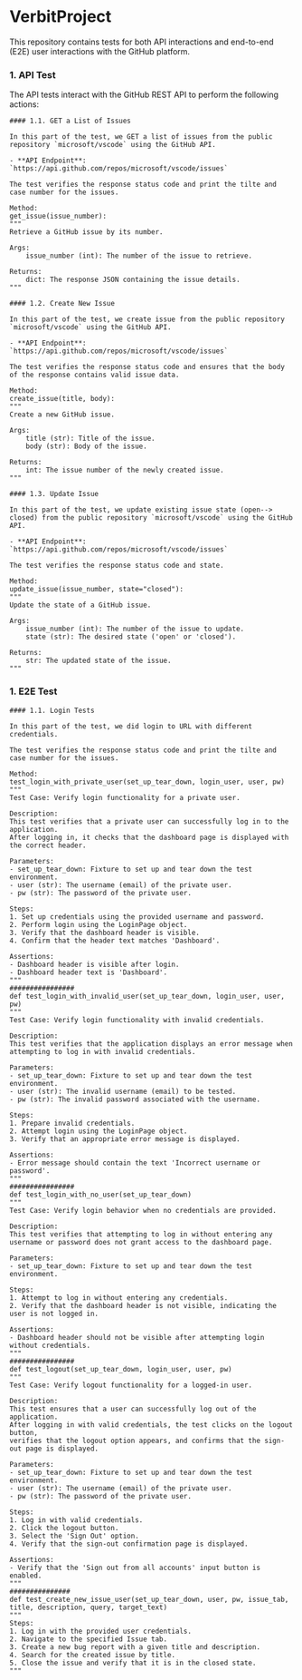 # VerbitProject

This repository contains tests for both API interactions and end-to-end (E2E) user interactions with the GitHub platform.

### 1. **API Test**

The API tests interact with the GitHub REST API to perform the following actions:

	#### 1.1. GET a List of Issues

	In this part of the test, we GET a list of issues from the public repository `microsoft/vscode` using the GitHub API.

	- **API Endpoint**: `https://api.github.com/repos/microsoft/vscode/issues`

	The test verifies the response status code and print the tilte and case number for the issues.

	Method:
	get_issue(issue_number):
	"""
	Retrieve a GitHub issue by its number.

	Args:
		issue_number (int): The number of the issue to retrieve.

	Returns:
		dict: The response JSON containing the issue details.
	"""

	#### 1.2. Create New Issue

	In this part of the test, we create issue from the public repository `microsoft/vscode` using the GitHub API.

	- **API Endpoint**: `https://api.github.com/repos/microsoft/vscode/issues`

	The test verifies the response status code and ensures that the body of the response contains valid issue data.

	Method:
	create_issue(title, body):
	"""
	Create a new GitHub issue.

	Args:
		title (str): Title of the issue.
		body (str): Body of the issue.

	Returns:
		int: The issue number of the newly created issue.
	"""

	#### 1.3. Update Issue

	In this part of the test, we update existing issue state (open--> closed) from the public repository `microsoft/vscode` using the GitHub API.

	- **API Endpoint**: `https://api.github.com/repos/microsoft/vscode/issues`

	The test verifies the response status code and state.

	Method:
	update_issue(issue_number, state="closed"):
	"""
	Update the state of a GitHub issue.

	Args:
		issue_number (int): The number of the issue to update.
		state (str): The desired state ('open' or 'closed').

	Returns:
		str: The updated state of the issue.
	"""
### 1. **E2E Test**

	#### 1.1. Login Tests

	In this part of the test, we did login to URL with different credentials.

	The test verifies the response status code and print the tilte and case number for the issues.

	Method:
	test_login_with_private_user(set_up_tear_down, login_user, user, pw) 
	"""
	Test Case: Verify login functionality for a private user.

	Description:
	This test verifies that a private user can successfully log in to the application.
	After logging in, it checks that the dashboard page is displayed with the correct header.

	Parameters:
	- set_up_tear_down: Fixture to set up and tear down the test environment.
	- user (str): The username (email) of the private user.
	- pw (str): The password of the private user.

	Steps:
	1. Set up credentials using the provided username and password.
	2. Perform login using the LoginPage object.
	3. Verify that the dashboard header is visible.
	4. Confirm that the header text matches 'Dashboard'.

	Assertions:
	- Dashboard header is visible after login.
	- Dashboard header text is 'Dashboard'.
	"""
	################
	def test_login_with_invalid_user(set_up_tear_down, login_user, user, pw)
	"""
	Test Case: Verify login functionality with invalid credentials.

	Description:
	This test verifies that the application displays an error message when attempting to log in with invalid credentials.

	Parameters:
	- set_up_tear_down: Fixture to set up and tear down the test environment.
	- user (str): The invalid username (email) to be tested.
	- pw (str): The invalid password associated with the username.

	Steps:
	1. Prepare invalid credentials.
	2. Attempt login using the LoginPage object.
	3. Verify that an appropriate error message is displayed.

	Assertions:
	- Error message should contain the text 'Incorrect username or password'.
	"""
	################
	def test_login_with_no_user(set_up_tear_down) 
	"""
	Test Case: Verify login behavior when no credentials are provided.

	Description:
	This test verifies that attempting to log in without entering any username or password does not grant access to the dashboard page.

	Parameters:
	- set_up_tear_down: Fixture to set up and tear down the test environment.

	Steps:
	1. Attempt to log in without entering any credentials.
	2. Verify that the dashboard header is not visible, indicating the user is not logged in.

	Assertions:
	- Dashboard header should not be visible after attempting login without credentials.
	"""
	################
	def test_logout(set_up_tear_down, login_user, user, pw) 
	"""
	Test Case: Verify logout functionality for a logged-in user.

	Description:
	This test ensures that a user can successfully log out of the application.
	After logging in with valid credentials, the test clicks on the logout button,
	verifies that the logout option appears, and confirms that the sign-out page is displayed.

	Parameters:
	- set_up_tear_down: Fixture to set up and tear down the test environment.
	- user (str): The username (email) of the private user.
	- pw (str): The password of the private user.

	Steps:
	1. Log in with valid credentials.
	2. Click the logout button.
	3. Select the 'Sign Out' option.
	4. Verify that the sign-out confirmation page is displayed.

	Assertions:
	- Verify that the 'Sign out from all accounts' input button is enabled.
	"""
	###############
	def test_create_new_issue_user(set_up_tear_down, user, pw, issue_tab, title, description, query, target_text)
	"""
	Steps:
    1. Log in with the provided user credentials.
    2. Navigate to the specified Issue tab.
    3. Create a new bug report with a given title and description.
    4. Search for the created issue by title.
    5. Close the issue and verify that it is in the closed state.
	"""